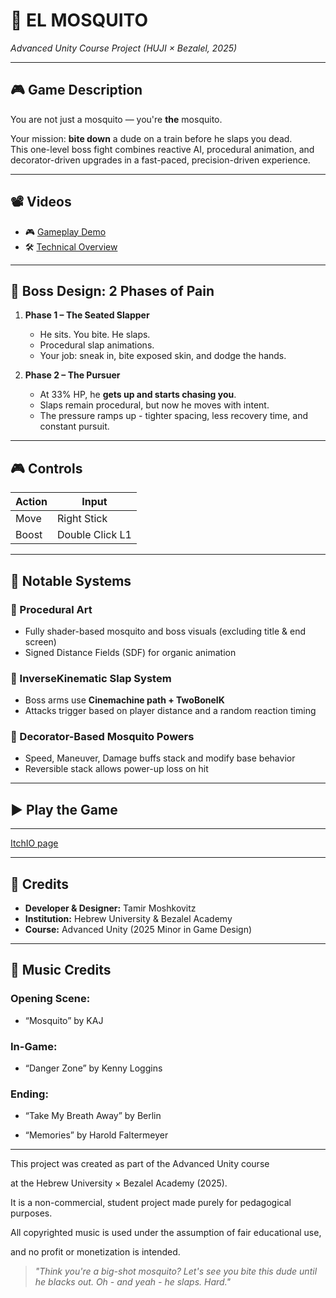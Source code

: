 # 🦟 EL MOSQUITO
_Advanced Unity Course Project (HUJI × Bezalel, 2025)_

---

## 🎮 Game Description

You are not just a mosquito — you're **the** mosquito.

Your mission: **bite down** a dude on a train before he slaps you dead.  
This one-level boss fight combines reactive AI, procedural animation, and decorator-driven upgrades in a fast-paced, precision-driven experience.

---

## 📽️ Videos

- 🎮 [Gameplay Demo](https://youtu.be/Tk_g999smFQ)  
- 🛠️ [Technical Overview](#)

---

## 🧠 Boss Design: 2 Phases of Pain

1. **Phase 1 – The Seated Slapper**  
   - He sits. You bite. He slaps.  
   - Procedural slap animations.  
   - Your job: sneak in, bite exposed skin, and dodge the hands.

2. **Phase 2 – The Pursuer**  
   - At 33% HP, he **gets up and starts chasing you**.  
   - Slaps remain procedural, but now he moves with intent.  
   - The pressure ramps up - tighter spacing, less recovery time, and constant pursuit.

---

## 🎮 Controls

| Action       | Input                |
|--------------|----------------------|
| Move         | Right Stick          |
| Boost        | Double Click L1      |

---

## 🔧 Notable Systems

### 🎨 Procedural Art  
- Fully shader-based mosquito and boss visuals (excluding title & end screen)  
- Signed Distance Fields (SDF) for organic animation

### 🎯 InverseKinematic Slap System  
- Boss arms use **Cinemachine path + TwoBoneIK**  
- Attacks trigger based on player distance and a random reaction timing

### 🧪 Decorator-Based Mosquito Powers  
- Speed, Maneuver, Damage buffs stack and modify base behavior  
- Reversible stack allows power-up loss on hit

---

## ▶️ Play the Game

----------
[ItchIO page](https://tamirmoshko.itch.io/el-mosquito)

---

## 🧾 Credits

- **Developer & Designer:** Tamir Moshkovitz  
- **Institution:** Hebrew University & Bezalel Academy  
- **Course:** Advanced Unity (2025 Minor in Game Design)

---
## 🎵 Music Credits

### Opening Scene:

- “Mosquito​” by KAJ

### In-Game:

- “Danger Zone” by Kenny Loggins

### Ending:

- “Take My Breath Away” by Berlin

- “Memories”  by Harold Faltermeyer​


---

This project was created as part of the Advanced Unity course

at the Hebrew University × Bezalel Academy (2025).

It is a non-commercial, student project made purely for pedagogical purposes.

All copyrighted music is used under the assumption of fair educational use,

and no profit or monetization is intended.

> _"Think you're a big-shot mosquito? Let's see you bite this dude until he blacks out. Oh - and yeah - he slaps. Hard."_
